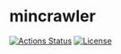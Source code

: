 mincrawler
==========

[![Actions Status](https://github.com/altescy/mincrawler/workflows/build/badge.svg)](https://github.com/altescy/mincrawler/actions?query=workflow%3Abuild)
[![License](https://img.shields.io/github/license/altescy/mincrawler)](https://github.com/altescy/mincrawler/blob/master/LICENSE)
